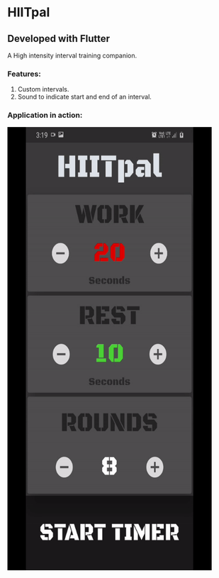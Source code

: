 # HIITpal
## Developed with Flutter
A High intensity interval training companion.

### Features:
1. Custom intervals.
2. Sound to indicate start and end of an interval.


### Application in action:

<img src="hiit-pal.gif" alt="payment" width="461" height=1000/>
